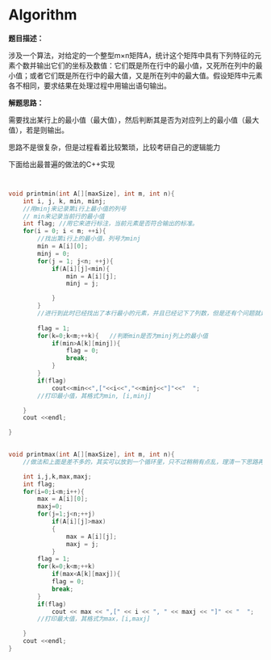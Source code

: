 # Algorithm


**题目描述：**



 涉及一个算法，对给定的一个整型m×n矩阵A，统计这个矩阵中具有下列特征的元素个数并输出它们的坐标及数值：它们既是所在行中的最小值，又死所在列中的最小值；或者它们既是所在行中的最大值，又是所在列中的最大值。假设矩阵中元素各不相同，要求结果在处理过程中用输出语句输出。
 
 
 
**解题思路：**

 需要找出某行上的最小值（最大值），然后判断其是否为对应列上的最小值（最大值），若是则输出。
 
 思路不是很复杂，但是过程看着比较繁琐，比较考研自己的逻辑能力
 
下面给出最普遍的做法的C++实现

```C++


void printmin(int A[][maxSize], int m, int n){
    int i, j, k, min, minj;
    //用minj来记录第i行上最小值的列号
    // min来记录当前行的最小值
    int flag; //用它来进行标注，当前元素是否符合输出的标准。
    for(i = 0; i < m; ++i){
        //找出第i行上的最小值，列号为minj
        min = A[i][0];
        minj = 0;
        for(j = 1; j<n; ++j){
            if(A[i][j]<min){
                min = A[i][j];
                minj = j;

            }
        }
        //进行到此时已经找出了本行最小的元素，并且已经记下了列数，但是还有个问题就是要验证一下这个元素是不是在本列也是最小，如果是，那么符合输出标准，如何不是，那么不符合，继续扫描下一行。
                
        flag = 1;
        for(k=0;k<m;++k){   //判断min是否为minj列上的最小值
            if(min>A[k][minj]){
                flag = 0;
                break;
            }
        }
        if(flag)
            cout<<min<<",["<<i<<","<<minj<<"]"<<"  ";
        //打印最小值，其格式为min, [i,minj]

    }
    cout <<endl;

}

    
void printmax(int A[][maxSize], int m, int n){
    //做法和上面是差不多的，其实可以放到一个循环里，只不过稍稍有点乱，理清一下思路再写就好啦。

    int i,j,k,max,maxj;
    int flag;
    for(i=0;i<m;i++){
        max = A[i][0];
        maxj=0;
        for(j=1;j<n;++j)
            if(A[i][j]>max)
            {
                max = A[i][j];
                maxj = j;
            }
        flag = 1;
        for(k=0;k<m;++k)
            if(max<A[k][maxj]){
            flag = 0;
            break;
        }
        if(flag)
            cout << max << ",[" << i << ", " << maxj << "]" << "  ";
        //打印最大值，其格式为max，[i,maxj]

    }
    cout <<endl;
}




```





